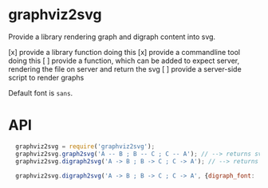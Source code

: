 graphviz2svg
============

Provide a library rendering graph and digraph content into svg.

[x] provide a library function doing this
[x] provide a commandline tool doing this
[ ] provide a function, which can be added to expect server, 
    rendering the file on server and return the svg
[ ] provide a server-side script to render graphs

Default font is `sans`.

API
===

```js
  graphviz2svg = require('graphviz2svg');
  graphviz2svg.graph2svg('A -- B ; B -- C ; C -- A'); // --> returns svg
  graphviz2svg.digraph2svg('A -> B ; B -> C ; C -> A'); // --> returns svg

  graphviz2svg.digraph2svg('A -> B ; B -> C ; C -> A', {digraph_font: 'serif'}); // --> returns svg
```
